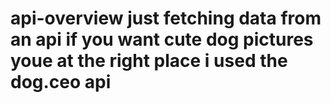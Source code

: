 # api-overview just fetching data from an api if you want cute dog pictures youe at the right place i used the dog.ceo api 
